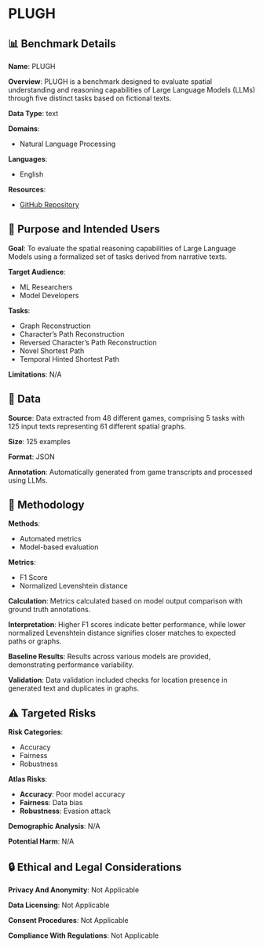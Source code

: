 # PLUGH

## 📊 Benchmark Details

**Name**: PLUGH

**Overview**: PLUGH is a benchmark designed to evaluate spatial understanding and reasoning capabilities of Large Language Models (LLMs) through five distinct tasks based on fictional texts.

**Data Type**: text

**Domains**:
- Natural Language Processing

**Languages**:
- English

**Resources**:
- [GitHub Repository](https://github.com/altsoph/PLUGH)

## 🎯 Purpose and Intended Users

**Goal**: To evaluate the spatial reasoning capabilities of Large Language Models using a formalized set of tasks derived from narrative texts.

**Target Audience**:
- ML Researchers
- Model Developers

**Tasks**:
- Graph Reconstruction
- Character’s Path Reconstruction
- Reversed Character’s Path Reconstruction
- Novel Shortest Path
- Temporal Hinted Shortest Path

**Limitations**: N/A

## 💾 Data

**Source**: Data extracted from 48 different games, comprising 5 tasks with 125 input texts representing 61 different spatial graphs.

**Size**: 125 examples

**Format**: JSON

**Annotation**: Automatically generated from game transcripts and processed using LLMs.

## 🔬 Methodology

**Methods**:
- Automated metrics
- Model-based evaluation

**Metrics**:
- F1 Score
- Normalized Levenshtein distance

**Calculation**: Metrics calculated based on model output comparison with ground truth annotations.

**Interpretation**: Higher F1 scores indicate better performance, while lower normalized Levenshtein distance signifies closer matches to expected paths or graphs.

**Baseline Results**: Results across various models are provided, demonstrating performance variability.

**Validation**: Data validation included checks for location presence in generated text and duplicates in graphs.

## ⚠️ Targeted Risks

**Risk Categories**:
- Accuracy
- Fairness
- Robustness

**Atlas Risks**:
- **Accuracy**: Poor model accuracy
- **Fairness**: Data bias
- **Robustness**: Evasion attack

**Demographic Analysis**: N/A

**Potential Harm**: N/A

## 🔒 Ethical and Legal Considerations

**Privacy And Anonymity**: Not Applicable

**Data Licensing**: Not Applicable

**Consent Procedures**: Not Applicable

**Compliance With Regulations**: Not Applicable
